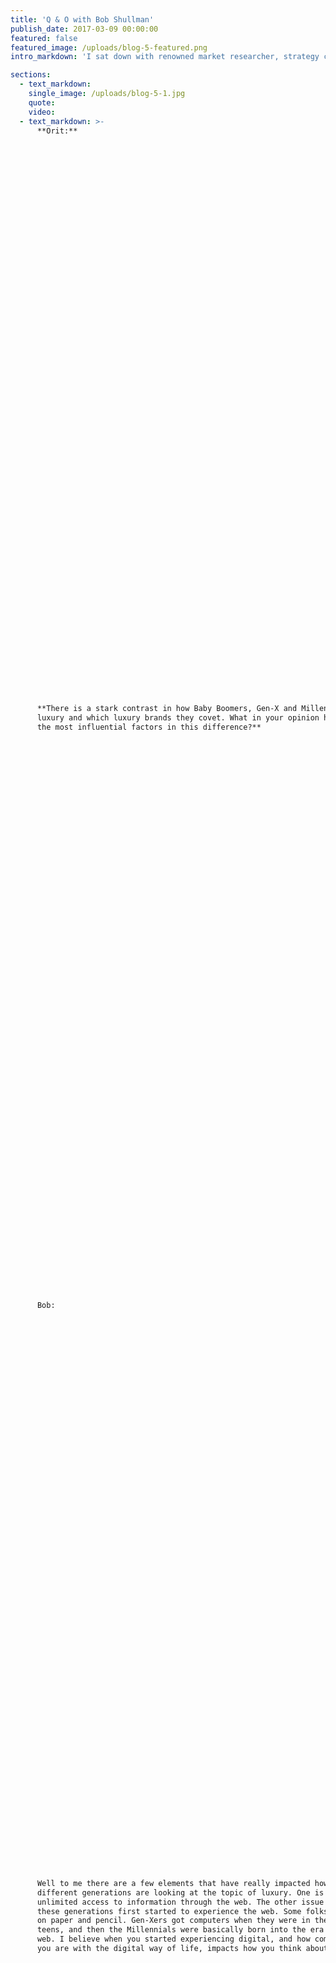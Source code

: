 ```yaml
---
title: 'Q & O with Bob Shullman'
publish_date: 2017-03-09 00:00:00
featured: false
featured_image: /uploads/blog-5-featured.png
intro_markdown: 'I sat down with renowned market researcher, strategy consultant and CEO of The Shullman Research Center, Bob Shullman to have a Q & O about emerging trends amongst luxury consumers in 2017 and the elements that influenced them.​'

sections:
  - text_markdown:
    single_image: /uploads/blog-5-1.jpg
    quote:
    video:
  - text_markdown: >-
      **Orit:**

































































      **There is a stark contrast in how Baby Boomers, Gen-X and Millennials view
      luxury and which luxury brands they covet. What in your opinion have been
      the most influential factors in this difference?**

































































      Bob:

































































      Well to me there are a few elements that have really impacted how the
      different generations are looking at the topic of luxury. One is clearly
      unlimited access to information through the web. The other issue is when
      these generations first started to experience the web. Some folks grew up
      on paper and pencil. Gen-Xers got computers when they were in their early
      teens, and then the Millennials were basically born into the era of the
      web. I believe when you started experiencing digital, and how comfortable
      you are with the digital way of life, impacts how you think about luxury.

































































      The other thing that has had an influence is the 2008 economic plunge.
      Millennials are starting with rocks around their necks and that is going to
      determine how they see luxury and how they purchase it. The economic
      circumstances faced by Millennials will be something that affects the
      luxury industry for a very long time.

































































      **Orit:**

































































      **Post Demographic Luxury is a new buzzword making the rounds. What does
      this term mean to you?**

































































      Bob:

































































      With the digital world you can now tag people behaviorally, and we are now
      past the point of using traditional luxury demographic tools because those
      details no longer give a good indication of how the luxury consumer
      behaves. In the world of advertising research, when we chat about what the
      marketing databases are going to look like in a year from now, what they
      are going to contain and what the ability of marketers to reach certain
      people in certain ways is beyond most people’s comprehension. Demographics
      worked when that was the only way you could deal with it. Demographics are
      very yesterday, especially in the luxury category going forward because of
      how the luxury category retains loyalty needs to change.

































































      **Orit:**

































































      **Vast improvements in technology have lead to an increase in on-demand
      services. Is On-Demand part of new luxury and is instant gratification what
      makes a service luxurious going forward?**

































































      Bob:

































































      From the work I’ve done I can see that on-demand is only one aspect of new
      luxury; there are so many other aspects of it. However, the web has
      definitely changed where and how quickly one can get their goods or
      services, and this does have a significant influence on how a brand is
      perceived. What will be crucial to luxury brands standing out with
      ‘on-demand’ is exactly how luxurious and curated they can make that
      on-demand experience.

































































      **Orit:**

































































      **Let’s discuss the prevalence of another buzzword: The “Global Citizen’.
      What drives the global citizen? And what has changed that allowed the
      global citizen to exist?**

































































      Bob:

































































      Well to me, from an American-centric point of view, the global citizen
      realizes that there is a world far beyond them with other cultures, other
      concerns, wishes and needs. The digital world and communication of news,
      which is now on-demand, has to lead to a hyper-awareness of the world they
      inhabit. They seem to be driven by trends, and social media in particular
      has really connected them to other parts of the world and allowed them to
      genuinely engage with other parts of the world. Another strong factor for
      the emergence of the global citizen is how inexpensive travel has become.
      In other words, the web has allowed for the young luxury consumer to
      participate and voyeur and to then be onsite through curated experience
      that you can coordinate digitally. The Global citizen to me is a luxury
      consumer who knows that luxury exists beyond the traditional realm and
      leans more toward exploring the world for luxury brands because there no
      borders and boundaries online.

































































      **Orit:**

































































      **What does Rethink Luxury mean to you?**

































































      Bob:

































































      You can’t predict the future but you can certainly anticipate it, and to me
      Rethink Luxury means using what you know now about luxury and other
      external factors to anticipate the evolution of luxury marketing.​
    single_image:
    quote:
    video:
contact_tagline: "Let's start a conversation about luxury."
---
```



